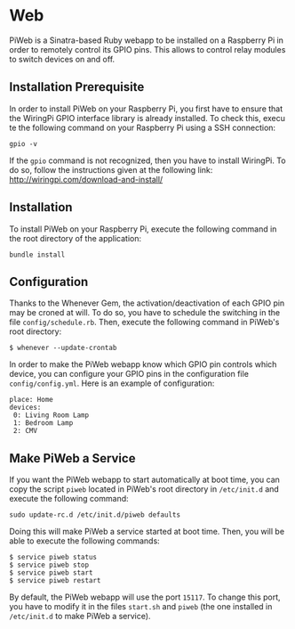 Web
=====

PiWeb is a Sinatra-based Ruby webapp to be installed on a Raspberry Pi in order to remotely control its GPIO pins. This allows to control relay modules to switch devices on and off.

## Installation Prerequisite

In order to install PiWeb on your Raspberry Pi, you first have to ensure that the WiringPi GPIO interface library is already installed. To check this, execu
te the following command on your Raspberry Pi using a SSH connection:

```
gpio -v
```

If the `gpio` command is not recognized, then you have to install WiringPi. To do so, follow the instructions given at the following link: http://wiringpi.com/download-and-install/

## Installation

To install PiWeb on your Raspberry Pi, execute the following command in the root directory of the application:

```
bundle install
```

## Configuration

Thanks to the Whenever Gem, the activation/deactivation of each GPIO pin may be croned at will. To do so, you have to schedule the switching in the file `config/schedule.rb`. Then, execute the following command in PiWeb's root directory:

```
$ whenever --update-crontab
```

In order to make the PiWeb webapp know which GPIO pin controls which device, you can configure your GPIO pins in the configuration file `config/config.yml`. Here is an example of configuration:

```
place: Home
devices:
 0: Living Room Lamp
 1: Bedroom Lamp
 2: CMV
```

## Make PiWeb a Service
If you want the PiWeb webapp to start automatically at boot time, you can copy the script `piweb` located in PiWeb's root directory in `/etc/init.d` and execute the following command:

```
sudo update-rc.d /etc/init.d/piweb defaults
```

Doing this will make PiWeb a service started at boot time. Then, you will be able to execute the following commands:

```
$ service piweb status
$ service piweb stop
$ service piweb start
$ service piweb restart
```

By default, the PiWeb webapp will use the port `15117`. To change this port, you have to modify it in the files `start.sh` and `piweb` (the one installed in `/etc/init.d` to make PiWeb a service).
